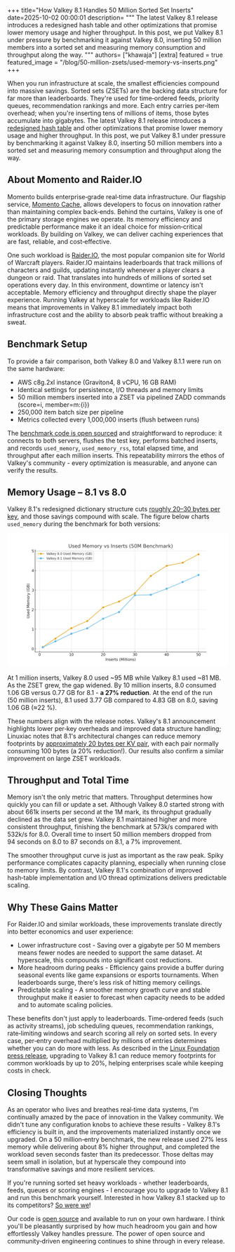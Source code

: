 +++
title="How Valkey 8.1 Handles 50 Million Sorted Set Inserts"
date=2025-10-02 00:00:01
description= """ 
The latest Valkey 8.1 release introduces a redesigned hash table and other optimizations that promise lower memory usage and higher throughput. In this post, we put Valkey 8.1 under pressure by benchmarking it against Valkey 8.0, inserting 50 million members into a sorted set and measuring memory consumption and throughput along the way.
    """
authors= ["khawaja"]
[extra]
featured = true
featured_image = "/blog/50-million-zsets/used-memory-vs-inserts.png"
+++

When you run infrastructure at scale, the smallest efficiencies compound into massive savings. Sorted sets (ZSETs) are the backing data structure for far more than leaderboards. They're used for time‑ordered feeds, priority queues, recommendation rankings and more. Each entry carries per‑item overhead; when you're inserting tens of millions of items, those bytes accumulate into gigabytes. The latest Valkey 8.1 release introduces a [redesigned hash table](https://valkey.io/blog/valkey-8-1-0-ga/) and other optimizations that promise lower memory usage and higher throughput. In this post, we put Valkey 8.1 under pressure by benchmarking it against Valkey 8.0, inserting 50 million members into a sorted set and measuring memory consumption and throughput along the way.

## About Momento and Raider.IO

Momento builds enterprise‑grade real‑time data infrastructure. Our flagship service, [Momento Cache](https://gomomento.com), allows developers to focus on innovation rather than maintaining complex back‑ends. Behind the curtains, Valkey is one of the primary storage engines we operate. Its memory efficiency and predictable performance make it an ideal choice for mission‑critical workloads. By building on Valkey, we can deliver caching experiences that are fast, reliable, and cost‑effective.

One such workload is [Raider.IO](https://raider.io), the most popular companion site for World of Warcraft players. Raider.IO maintains leaderboards that track millions of characters and guilds, updating instantly whenever a player clears a dungeon or raid. That translates into hundreds of millions of sorted set operations every day. In this environment, downtime or latency isn't acceptable. Memory efficiency and throughput directly shape the player experience. Running Valkey at hyperscale for workloads like Raider.IO means that improvements in Valkey 8.1 immediately impact both infrastructure cost and the ability to absorb peak traffic without breaking a sweat.

## Benchmark Setup

To provide a fair comparison, both Valkey 8.0 and Valkey 8.1.1 were run on the same hardware:

* AWS c8g.2xl instance (Graviton4, 8 vCPU, 16 GB RAM)
* Identical settings for persistence, I/O threads and memory limits
* 50 million members inserted into a ZSET via pipelined ZADD commands (score=i, member=m:{i})
* 250,000 item batch size per pipeline
* Metrics collected every 1,000,000 inserts (flush between runs)

The [benchmark code is open sourced](https://github.com/momentohq/sorted-set-benchmark) and straightforward to reproduce: it connects to both servers, flushes the test key, performs batched inserts, and records `used_memory`, `used_memory_rss`, total elapsed time, and throughput after each million inserts. This repeatability mirrors the ethos of Valkey's community - every optimization is measurable, and anyone can verify the results.

## Memory Usage – 8.1 vs 8.0

Valkey 8.1's redesigned dictionary structure cuts [roughly 20–30 bytes per key](/blog/valkey-8-1-0-ga), and those savings compound with scale. The figure below charts `used_memory` during the benchmark for both versions:

![Chart illustrating used vs inserts. It shows Valkey 8.1 with lower used memory](used-memory-vs-inserts.png)

At 1 million inserts, Valkey 8.0 used ~95 MB while Valkey 8.1 used ~81 MB. As the ZSET grew, the gap widened. By 10 million inserts, 8.0 consumed 1.06 GB versus 0.77 GB for 8.1 - **a 27% reduction**. At the end of the run (50 million inserts), 8.1 used 3.77 GB compared to 4.83 GB on 8.0, saving 1.06 GB (≈22 %).

These numbers align with the release notes. Valkey's 8.1 announcement highlights lower per‑key overheads and improved data structure handling; Linuxiac notes that 8.1's architectural changes can reduce memory footprints by [approximately 20 bytes per KV pair](https://linuxiac.com/valkey-8-1-in-memory-data-store-unleashes-10-faster-throughput), with each pair normally consuming 100 bytes (a 20% reduction!). Our results also confirm a similar improvement on large ZSET workloads.

## Throughput and Total Time

Memory isn't the only metric that matters. Throughput determines how quickly you can fill or update a set. Although Valkey 8.0 started strong with about 661k inserts per second at the 1M mark, its throughput gradually declined as the data set grew. Valkey 8.1 maintained higher and more consistent throughput, finishing the benchmark at 573k/s compared with 532k/s for 8.0. Overall time to insert 50 million members dropped from 94 seconds on 8.0 to 87 seconds on 8.1, a 7% improvement.

The smoother throughput curve is just as important as the raw peak. Spiky performance complicates capacity planning, especially when running close to memory limits. By contrast, Valkey 8.1's combination of improved hash‑table implementation and I/O thread optimizations delivers predictable scaling.

## Why These Gains Matter

For Raider.IO and similar workloads, these improvements translate directly into better economics and user experience:

* Lower infrastructure cost - Saving over a gigabyte per 50 M members means fewer nodes are needed to support the same dataset. At hyperscale, this compounds into significant cost reductions.
* More headroom during peaks - Efficiency gains provide a buffer during seasonal events like game expansions or esports tournaments. When leaderboards surge, there's less risk of hitting memory ceilings.
* Predictable scaling - A smoother memory growth curve and stable throughput make it easier to forecast when capacity needs to be added and to automate scaling policies.

These benefits don't just apply to leaderboards. Time‑ordered feeds (such as activity streams), job scheduling queues, recommendation rankings, rate‑limiting windows and search scoring all rely on sorted sets. In every case, per‑entry overhead multiplied by millions of entries determines whether you can do more with less. As described in the [Linux Foundation press release](https://www.linuxfoundation.org/press/linux-foundation-announces-general-availability-of-valkey-8-1), upgrading to Valkey 8.1 can reduce memory footprints for common workloads by up to 20%, helping enterprises scale while keeping costs in check.

## Closing Thoughts

As an operator who lives and breathes real‑time data systems, I'm continually amazed by the pace of innovation in the Valkey community. We didn't tune any configuration knobs to achieve these results - Valkey 8.1's efficiency is built in, and the improvements materialized instantly once we upgraded. On a 50 million‑entry benchmark, the new release used 27% less memory while delivering about 8% higher throughput, and completed the workload seven seconds faster than its predecessor. Those deltas may seem small in isolation, but at hyperscale they compound into transformative savings and more resilient services.

If you're running sorted set heavy workloads - whether leaderboards, feeds, queues or scoring engines - I encourage you to upgrade to Valkey 8.1 and run this benchmark yourself. Interested in how Valkey 8.1 stacked up to its competitors? [So were we](https://www.gomomento.com/blog/valkey-vs-redis-memory-efficiency-at-hyperscale/)!

Our code is [open source](https://github.com/momentohq/sorted-set-benchmark) and available to run on your own hardware. I think you'll be pleasantly surprised by how much headroom you gain and how effortlessly Valkey handles pressure. The power of open source and community‑driven engineering continues to shine through in every release.
